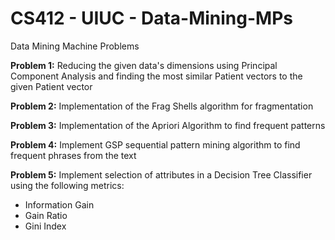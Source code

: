 # CS412 - UIUC - Data-Mining-MPs
Data Mining Machine Problems 

**Problem 1:** Reducing the given data's dimensions using Principal Component Analysis and finding the most similar Patient vectors to the given Patient vector

**Problem 2:** Implementation of the Frag Shells algorithm for fragmentation 

**Problem 3:** Implementation of the Apriori Algorithm to find frequent patterns 

**Problem 4:**  Implement GSP sequential pattern mining algorithm to find frequent phrases from the text

**Problem 5:** Implement selection of attributes in a Decision Tree Classifier using the following metrics:
* Information Gain 
* Gain Ratio 
* Gini Index
